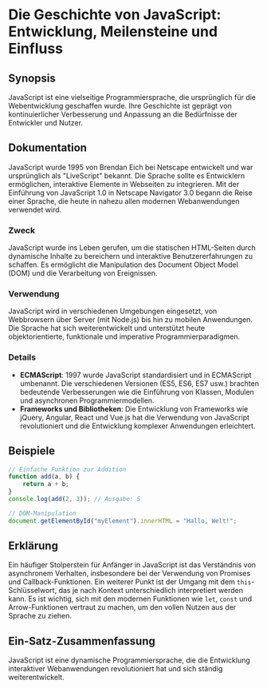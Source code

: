 <!--
Meta Description: # Die Geschichte von JavaScript: Entwicklung, Meilensteine und Einfluss ## Synopsis JavaScript ist eine vielseitige Programmiersprache, die ursprüngli...
Meta Keywords: die, und, von, javascript, ist
-->

# Die Geschichte von JavaScript: Entwicklung, Meilensteine und Einfluss

## Synopsis
JavaScript ist eine vielseitige Programmiersprache, die ursprünglich für die Webentwicklung geschaffen wurde. Ihre Geschichte ist geprägt von kontinuierlicher Verbesserung und Anpassung an die Bedürfnisse der Entwickler und Nutzer.

## Dokumentation
JavaScript wurde 1995 von Brendan Eich bei Netscape entwickelt und war ursprünglich als "LiveScript" bekannt. Die Sprache sollte es Entwicklern ermöglichen, interaktive Elemente in Webseiten zu integrieren. Mit der Einführung von JavaScript 1.0 in Netscape Navigator 3.0 begann die Reise einer Sprache, die heute in nahezu allen modernen Webanwendungen verwendet wird.

### Zweck
JavaScript wurde ins Leben gerufen, um die statischen HTML-Seiten durch dynamische Inhalte zu bereichern und interaktive Benutzererfahrungen zu schaffen. Es ermöglicht die Manipulation des Document Object Model (DOM) und die Verarbeitung von Ereignissen.

### Verwendung
JavaScript wird in verschiedenen Umgebungen eingesetzt, von Webbrowsern über Server (mit Node.js) bis hin zu mobilen Anwendungen. Die Sprache hat sich weiterentwickelt und unterstützt heute objektorientierte, funktionale und imperative Programmierparadigmen.

### Details
- **ECMAScript**: 1997 wurde JavaScript standardisiert und in ECMAScript umbenannt. Die verschiedenen Versionen (ES5, ES6, ES7 usw.) brachten bedeutende Verbesserungen wie die Einführung von Klassen, Modulen und asynchronen Programmiermodellen.
- **Frameworks und Bibliotheken**: Die Entwicklung von Frameworks wie jQuery, Angular, React und Vue.js hat die Verwendung von JavaScript revolutioniert und die Entwicklung komplexer Anwendungen erleichtert.

## Beispiele
```javascript
// Einfache Funktion zur Addition
function add(a, b) {
    return a + b;
}
console.log(add(2, 3)); // Ausgabe: 5

// DOM-Manipulation
document.getElementById("myElement").innerHTML = "Hallo, Welt!";
```

## Erklärung
Ein häufiger Stolperstein für Anfänger in JavaScript ist das Verständnis von asynchronem Verhalten, insbesondere bei der Verwendung von Promises und Callback-Funktionen. Ein weiterer Punkt ist der Umgang mit dem `this`-Schlüsselwort, das je nach Kontext unterschiedlich interpretiert werden kann. Es ist wichtig, sich mit den modernen Funktionen wie `let`, `const` und Arrow-Funktionen vertraut zu machen, um den vollen Nutzen aus der Sprache zu ziehen.

## Ein-Satz-Zusammenfassung
JavaScript ist eine dynamische Programmiersprache, die die Entwicklung interaktiver Webanwendungen revolutioniert hat und sich ständig weiterentwickelt.